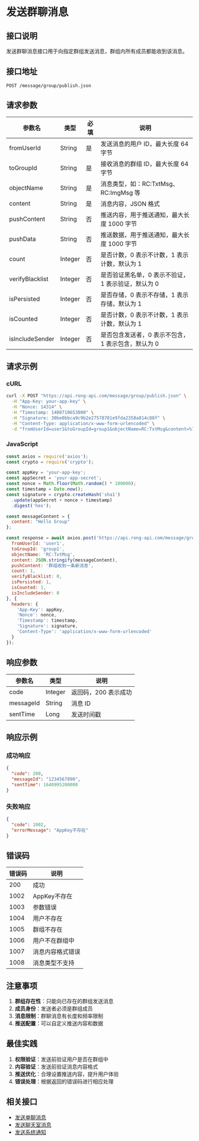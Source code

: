 # 发送群聊消息

## 接口说明

发送群聊消息接口用于向指定群组发送消息，群组内所有成员都能收到该消息。

## 接口地址

```
POST /message/group/publish.json
```

## 请求参数

| 参数名 | 类型 | 必填 | 说明 |
|--------|------|------|------|
| fromUserId | String | 是 | 发送消息的用户 ID，最大长度 64 字节 |
| toGroupId | String | 是 | 接收消息的群组 ID，最大长度 64 字节 |
| objectName | String | 是 | 消息类型，如：RC:TxtMsg、RC:ImgMsg 等 |
| content | String | 是 | 消息内容，JSON 格式 |
| pushContent | String | 否 | 推送内容，用于推送通知，最大长度 1000 字节 |
| pushData | String | 否 | 推送数据，用于推送通知，最大长度 1000 字节 |
| count | Integer | 否 | 是否计数，0 表示不计数，1 表示计数，默认为 1 |
| verifyBlacklist | Integer | 否 | 是否验证黑名单，0 表示不验证，1 表示验证，默认为 0 |
| isPersisted | Integer | 否 | 是否存储，0 表示不存储，1 表示存储，默认为 1 |
| isCounted | Integer | 否 | 是否计数，0 表示不计数，1 表示计数，默认为 1 |
| isIncludeSender | Integer | 否 | 是否包含发送者，0 表示不包含，1 表示包含，默认为 0 |

## 请求示例

### cURL
```bash
curl -X POST "https://api.rong-api.com/message/group/publish.json" \
  -H "App-Key: your-app-key" \
  -H "Nonce: 14314" \
  -H "Timestamp: 1408710653000" \
  -H "Signature: 30be0bbca9c9b2e27578701e9fda2358a814c88f" \
  -H "Content-Type: application/x-www-form-urlencoded" \
  -d "fromUserId=user1&toGroupId=group1&objectName=RC:TxtMsg&content=%7B%22content%22%3A%22Hello%20Group%22%7D"
```

### JavaScript
```javascript
const axios = require('axios');
const crypto = require('crypto');

const appKey = 'your-app-key';
const appSecret = 'your-app-secret';
const nonce = Math.floor(Math.random() * 100000);
const timestamp = Date.now();
const signature = crypto.createHash('sha1')
  .update(appSecret + nonce + timestamp)
  .digest('hex');

const messageContent = {
  content: "Hello Group"
};

const response = await axios.post('https://api.rong-api.com/message/group/publish.json', {
  fromUserId: 'user1',
  toGroupId: 'group1',
  objectName: 'RC:TxtMsg',
  content: JSON.stringify(messageContent),
  pushContent: '群组收到一条新消息',
  count: 1,
  verifyBlacklist: 0,
  isPersisted: 1,
  isCounted: 1,
  isIncludeSender: 0
}, {
  headers: {
    'App-Key': appKey,
    'Nonce': nonce,
    'Timestamp': timestamp,
    'Signature': signature,
    'Content-Type': 'application/x-www-form-urlencoded'
  }
});
```

## 响应参数

| 参数名 | 类型 | 说明 |
|--------|------|------|
| code | Integer | 返回码，200 表示成功 |
| messageId | String | 消息 ID |
| sentTime | Long | 发送时间戳 |

## 响应示例

### 成功响应
```json
{
  "code": 200,
  "messageId": "1234567890",
  "sentTime": 1640995200000
}
```

### 失败响应
```json
{
  "code": 1002,
  "errorMessage": "AppKey不存在"
}
```

## 错误码

| 错误码 | 说明 |
|--------|------|
| 200 | 成功 |
| 1002 | AppKey不存在 |
| 1003 | 参数错误 |
| 1004 | 用户不存在 |
| 1005 | 群组不存在 |
| 1006 | 用户不在群组中 |
| 1007 | 消息内容格式错误 |
| 1008 | 消息类型不支持 |

## 注意事项

1. **群组存在性**：只能向已存在的群组发送消息
2. **成员身份**：发送者必须是群组成员
3. **消息限制**：群聊消息有长度和频率限制
4. **推送配置**：可以自定义推送内容和数据

## 最佳实践

1. **权限验证**：发送前验证用户是否在群组中
2. **内容验证**：发送前验证消息内容格式
3. **推送优化**：合理设置推送内容，提升用户体验
4. **错误处理**：根据返回的错误码进行相应处理

## 相关接口

- [发送单聊消息](/api/im/message/private/publish)
- [发送聊天室消息](/api/im/message/chatroom/publish)
- [发送系统通知](/api/im/message/system/publish) 